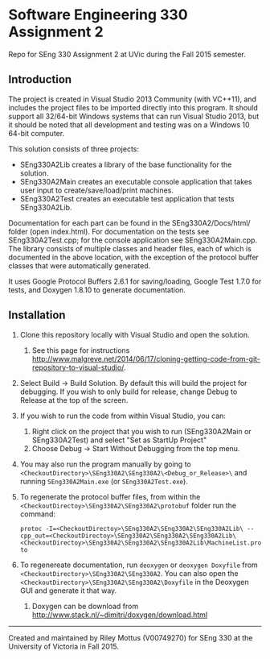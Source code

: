 # Software Engineering 330 Assignment 2
Repo for SEng 330 Assignment 2 at UVic during the Fall 2015 semester.

## Introduction
The project is created in Visual Studio 2013 Community (with VC++11), and includes the project files to be imported directly into this program. It should support all 32/64-bit Windows systems that can run Visual Studio 2013, but it should be noted that all development and testing was on a Windows 10 64-bit computer.

This solution consists of three projects:
* SEng330A2Lib creates a library of the base functionality for the solution.
* SEng330A2Main creates an executable console application that takes user input to create/save/load/print machines.
* SEng330A2Test creates an executable test application that tests SEng330A2Lib.

Documentation for each part can be found in the SEng330A2/Docs/html/ folder (open index.html). For documentation on the tests see SEng330A2Test.cpp; for the console application see SEng330A2Main.cpp. The library consists of multiple classes and header files, each of which is documented in the above location, with the exception of the protocol buffer classes that were automatically generated.

It uses Google Protocol Buffers 2.6.1 for saving/loading, Google Test 1.7.0 for tests, and Doxygen 1.8.10 to generate documentation.

## Installation
1. Clone this repository locally with Visual Studio and open the solution.
    1. See this page for instructions http://www.malgreve.net/2014/06/17/cloning-getting-code-from-git-repository-to-visual-studio/.
2. Select Build -> Build Solution. By default this will build the project for debugging. If you wish to only build for release, change Debug to Release at the top of the screen.
3. If you wish to run the code from within Visual Studio, you can:
    1. Right click on the project that you wish to run (SEng330A2Main or SEng330A2Test) and select "Set as StartUp Project"
    2. Choose Debug -> Start Without Debugging from the top menu. 
4. You may also run the program manually by going to `<CheckoutDirectory>\SEng330A2\SEng330A2\<Debug_or_Release>\` and running `SEng330A2Main.exe` (or `SEng330A2Test.exe`).
5. To regenerate the protocol buffer files, from within the `<CheckoutDirectoy>\SEng330A2\SEng330A2\protobuf` folder run the command:

    `protoc -I=<CheckoutDirectoy>\SEng330A2\SEng330A2\SEng330A2Lib\ --cpp_out=<CheckoutDirectoy>\SEng330A2\SEng330A2\SEng330A2Lib\ <CheckoutDirectoy>\SEng330A2\SEng330A2\SEng330A2Lib\MachineList.proto`

6. To regenereate documentation, run `deoxygen` or `deoxygen Doxyfile` from `<CheckoutDirectory>\SEng330A2\SEng330A2`. You can also open the `<CheckoutDirectory>\SEng330A2\SEng330A2\Doxyfile` in the Deoxygen GUI and generate it that way.
    1. Doxygen can be download from http://www.stack.nl/~dimitri/doxygen/download.html 

---
Created and maintained by Riley Mottus (V00749270) for SEng 330 at the University of Victoria in Fall 2015.
